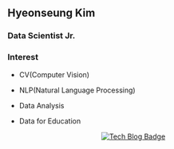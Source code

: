## Hyeonseung Kim

<!--
**Hyeonseung0103/Hyeonseung0103** is a ✨ _special_ ✨ repository because its `README.md` (this file) appears on your GitHub profile.

Here are some ideas to get you started:

- 🔭 I’m currently working on ...
- 🌱 I’m currently learning ...
- 👯 I’m looking to collaborate on ...
- 🤔 I’m looking for help with ...
- 💬 Ask me about ...
- 📫 How to reach me: ...
- 😄 Pronouns: ...
- ⚡ Fun fact: ...
-->

### Data Scientist Jr.

### Interest

- CV(Computer Vision)

- NLP(Natural Language Processing)

- Data Analysis

- Data for Education

<div align=center>

[![Tech Blog Badge](http://img.shields.io/badge/-Tech%20Blog-black?style=flat-square&logo=github&link=https://yngie-c.github.io/)](https://hyeonseung0103.github.io/)

</div>
